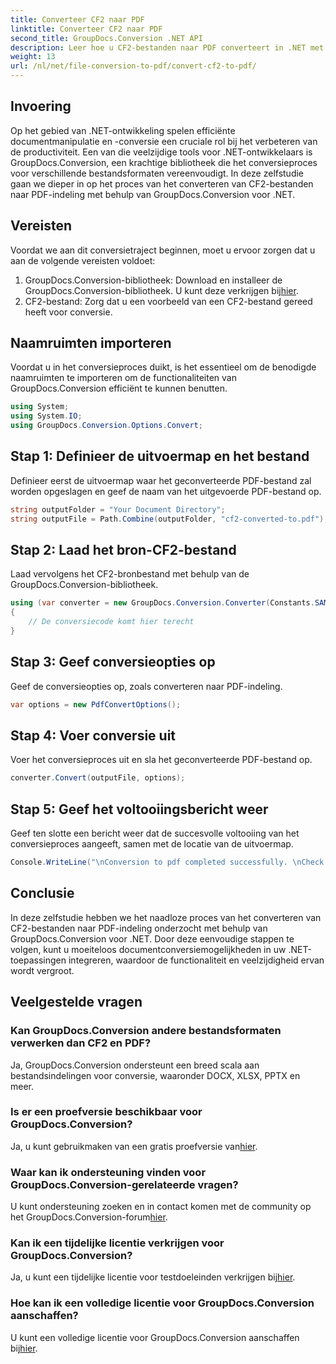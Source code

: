 ```yaml
---
title: Converteer CF2 naar PDF
linktitle: Converteer CF2 naar PDF
second_title: GroupDocs.Conversion .NET API
description: Leer hoe u CF2-bestanden naar PDF converteert in .NET met behulp van GroupDocs.Conversion. Vereenvoudig uw documentbeheertaken moeiteloos.
weight: 13
url: /nl/net/file-conversion-to-pdf/convert-cf2-to-pdf/
---
```

## Invoering
Op het gebied van .NET-ontwikkeling spelen efficiënte documentmanipulatie en -conversie een cruciale rol bij het verbeteren van de productiviteit. Een van die veelzijdige tools voor .NET-ontwikkelaars is GroupDocs.Conversion, een krachtige bibliotheek die het conversieproces voor verschillende bestandsformaten vereenvoudigt. In deze zelfstudie gaan we dieper in op het proces van het converteren van CF2-bestanden naar PDF-indeling met behulp van GroupDocs.Conversion voor .NET.
## Vereisten
Voordat we aan dit conversietraject beginnen, moet u ervoor zorgen dat u aan de volgende vereisten voldoet:
1.  GroupDocs.Conversion-bibliotheek: Download en installeer de GroupDocs.Conversion-bibliotheek. U kunt deze verkrijgen bij[hier](https://releases.groupdocs.com/conversion/net/).
2. CF2-bestand: Zorg dat u een voorbeeld van een CF2-bestand gereed heeft voor conversie.

## Naamruimten importeren
Voordat u in het conversieproces duikt, is het essentieel om de benodigde naamruimten te importeren om de functionaliteiten van GroupDocs.Conversion efficiënt te kunnen benutten.
```csharp
using System;
using System.IO;
using GroupDocs.Conversion.Options.Convert;
```
## Stap 1: Definieer de uitvoermap en het bestand
Definieer eerst de uitvoermap waar het geconverteerde PDF-bestand zal worden opgeslagen en geef de naam van het uitgevoerde PDF-bestand op.
```csharp
string outputFolder = "Your Document Directory";
string outputFile = Path.Combine(outputFolder, "cf2-converted-to.pdf");
```
## Stap 2: Laad het bron-CF2-bestand
Laad vervolgens het CF2-bronbestand met behulp van de GroupDocs.Conversion-bibliotheek.
```csharp
using (var converter = new GroupDocs.Conversion.Converter(Constants.SAMPLE_CF2))
{
    // De conversiecode komt hier terecht
}
```
## Stap 3: Geef conversieopties op
Geef de conversieopties op, zoals converteren naar PDF-indeling.
```csharp
var options = new PdfConvertOptions();
```
## Stap 4: Voer conversie uit
Voer het conversieproces uit en sla het geconverteerde PDF-bestand op.
```csharp
converter.Convert(outputFile, options);
```
## Stap 5: Geef het voltooiingsbericht weer
Geef ten slotte een bericht weer dat de succesvolle voltooiing van het conversieproces aangeeft, samen met de locatie van de uitvoermap.
```csharp
Console.WriteLine("\nConversion to pdf completed successfully. \nCheck output in {0}", outputFolder);
```

## Conclusie
In deze zelfstudie hebben we het naadloze proces van het converteren van CF2-bestanden naar PDF-indeling onderzocht met behulp van GroupDocs.Conversion voor .NET. Door deze eenvoudige stappen te volgen, kunt u moeiteloos documentconversiemogelijkheden in uw .NET-toepassingen integreren, waardoor de functionaliteit en veelzijdigheid ervan wordt vergroot.
## Veelgestelde vragen
### Kan GroupDocs.Conversion andere bestandsformaten verwerken dan CF2 en PDF?
Ja, GroupDocs.Conversion ondersteunt een breed scala aan bestandsindelingen voor conversie, waaronder DOCX, XLSX, PPTX en meer.
### Is er een proefversie beschikbaar voor GroupDocs.Conversion?
 Ja, u kunt gebruikmaken van een gratis proefversie van[hier](https://releases.groupdocs.com/).
### Waar kan ik ondersteuning vinden voor GroupDocs.Conversion-gerelateerde vragen?
 U kunt ondersteuning zoeken en in contact komen met de community op het GroupDocs.Conversion-forum[hier](https://forum.groupdocs.com/c/conversion/11).
### Kan ik een tijdelijke licentie verkrijgen voor GroupDocs.Conversion?
 Ja, u kunt een tijdelijke licentie voor testdoeleinden verkrijgen bij[hier](https://purchase.groupdocs.com/temporary-license/).
### Hoe kan ik een volledige licentie voor GroupDocs.Conversion aanschaffen?
 U kunt een volledige licentie voor GroupDocs.Conversion aanschaffen bij[hier](https://purchase.groupdocs.com/buy).
